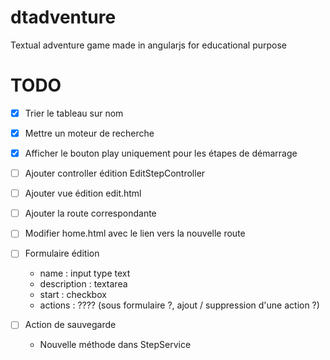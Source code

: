 # dtadventure
Textual adventure game made in angularjs for educational purpose

# TODO

* [x] Trier le tableau sur nom
* [x] Mettre un moteur de recherche
* [x] Afficher le bouton play uniquement pour les étapes de démarrage

* [ ] Ajouter controller édition EditStepController
* [ ] Ajouter vue édition edit.html
* [ ] Ajouter la route correspondante
* [ ] Modifier home.html avec le lien vers la nouvelle route
* [ ] Formulaire édition
    * name : input type text
    * description : textarea
    * start : checkbox
    * actions : ???? (sous formulaire ?, ajout / suppression d'une action ?)
* [ ] Action de sauvegarde
    * Nouvelle méthode dans StepService



